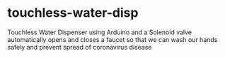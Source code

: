 # touchless-water-disp
Touchless Water Dispenser using Arduino and a Solenoid valve automatically opens and closes a faucet so that we can wash our hands safely and prevent spread of coronavirus disease
